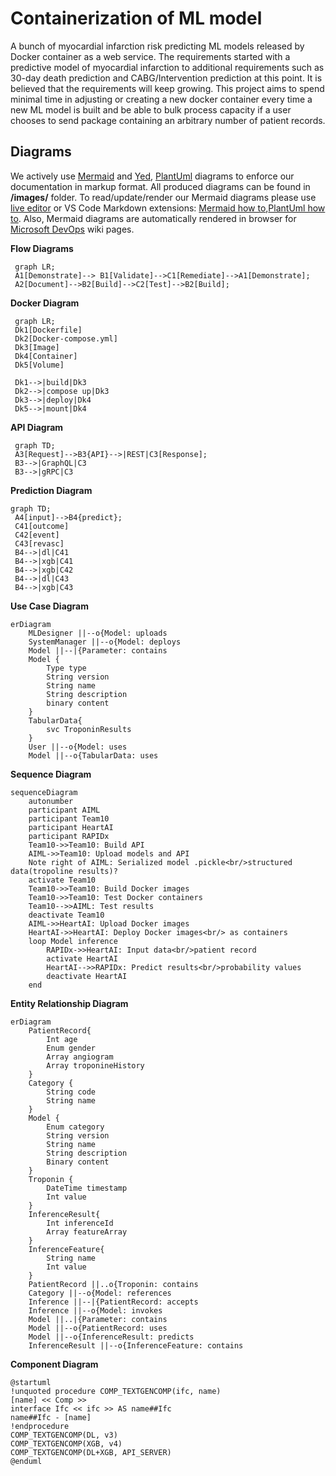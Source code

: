 # Containerization of ML model
A bunch of myocardial infarction risk predicting ML models released by Docker container as a web service. The requirements started with a predictive model of myocardial infarction to additional requirements such as 30-day death prediction and CABG/Intervention prediction at this point. It is believed that the requirements will keep growing. This project aims to spend minimal time in adjusting or creating a new docker container every time a new ML model is built and be able to bulk process capacity if a user chooses to send package containing an arbitrary number of patient records.

## Diagrams
We actively use [Mermaid](https://mermaidjs.github.io) and [Yed](https://www.yworks.com/products/yed), [PlantUml](https://plantuml.com/) diagrams to enforce our documentation in markup format. All produced diagrams can be found in **/images/** folder. 
To read/update/render our Mermaid diagrams please use [live editor](https://mermaid.live) or VS Code Markdown extensions: [Mermaid how to](https://www.youtube.com/watch?v=JiQmpA474BY),[PlantUml how to](https://www.youtube.com/watch?v=tPh9_Cx4yZY). Also, Mermaid diagrams are automatically rendered in browser for [Microsoft DevOps](https://dev.azure.com/) wiki pages.


**Flow Diagrams**
``` mermaid
 graph LR;
 A1[Demonstrate]--> B1[Validate]-->C1[Remediate]-->A1[Demonstrate];
 A2[Document]-->B2[Build]-->C2[Test]-->B2[Build];
```

**Docker Diagram**
``` mermaid
 graph LR;
 Dk1[Dockerfile]
 Dk2[Docker-compose.yml]
 Dk3[Image]
 Dk4[Container]
 Dk5[Volume]
 
 Dk1-->|build|Dk3
 Dk2-->|compose up|Dk3
 Dk3-->|deploy|Dk4
 Dk5-->|mount|Dk4

```

**API Diagram**
``` mermaid
 graph TD;
 A3[Request]-->B3{API}-->|REST|C3[Response];
 B3-->|GraphQL|C3
 B3-->|gRPC|C3
```

**Prediction Diagram**
``` mermaid
graph TD;
 A4[input]-->B4{predict};
 C41[outcome]
 C42[event]
 C43[revasc]
 B4-->|dl|C41
 B4-->|xgb|C41
 B4-->|xgb|C42
 B4-->|dl|C43
 B4-->|xgb|C43
```

**Use Case Diagram**
``` mermaid
erDiagram
    MLDesigner ||--o{Model: uploads
    SystemManager ||--o{Model: deploys
    Model ||--|{Parameter: contains
    Model {
        Type type
        String version
        String name
        String description
        binary content
    }
    TabularData{
        svc TroponinResults
    }
    User ||--o{Model: uses
    Model ||--o{TabularData: uses
```

**Sequence Diagram**
``` mermaid
sequenceDiagram
    autonumber
    participant AIML
    participant Team10
    participant HeartAI
    participant RAPIDx
    Team10->>Team10: Build API
    AIML->>Team10: Upload models and API
    Note right of AIML: Serialized model .pickle<br/>structured data(tropoline results)?
    activate Team10 
    Team10->>Team10: Build Docker images
    Team10->>Team10: Test Docker containers
    Team10-->>AIML: Test results
    deactivate Team10
    AIML->>HeartAI: Upload Docker images
    HeartAI->>HeartAI: Deploy Docker images<br/> as containers
    loop Model inference
        RAPIDx->>HeartAI: Input data<br/>patient record
        activate HeartAI
        HeartAI-->>RAPIDx: Predict results<br/>probability values
        deactivate HeartAI
    end
```

**Entity Relationship Diagram**
``` mermaid
erDiagram
    PatientRecord{
        Int age
        Enum gender
        Array angiogram 
        Array troponineHistory
    }
    Category {
        String code
        String name
    }
    Model {
        Enum category
        String version
        String name
        String description
        Binary content
    }
    Troponin {
        DateTime timestamp
        Int value
    }
    InferenceResult{
        Int inferenceId
        Array featureArray
    }
    InferenceFeature{
        String name
        Int value
    }
    PatientRecord ||..o{Troponin: contains
    Category ||--o{Model: references
    Inference ||--|{PatientRecord: accepts
    Inference ||--o{Model: invokes
    Model ||..|{Parameter: contains
    Model ||--o{PatientRecord: uses
    Model ||--o{InferenceResult: predicts
    InferenceResult ||--o{InferenceFeature: contains
```

**Component Diagram**
```plantuml
@startuml
!unquoted procedure COMP_TEXTGENCOMP(ifc, name)
[name] << Comp >>
interface Ifc << ifc >> AS name##Ifc
name##Ifc - [name]
!endprocedure
COMP_TEXTGENCOMP(DL, v3)
COMP_TEXTGENCOMP(XGB, v4)
COMP_TEXTGENCOMP(DL+XGB, API_SERVER)
@enduml
```
